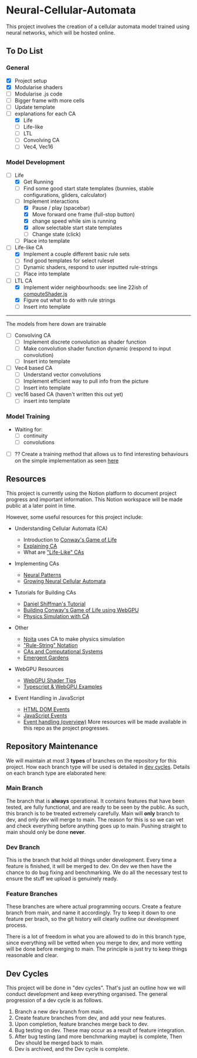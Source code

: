# Neural-Cellular-Automata

This project involves the creation of a cellular automata model trained using neural networks, which will be hosted online.

## To Do List

### General

- [x] Project setup
- [x] Modularise shaders
- [ ] Modularise .js code
- [ ] Bigger frame with more cells
- [ ] Update template
- [ ] explanations for each CA
  - [x] Life
  - [ ] Life-like
  - [ ] LTL
  - [ ] Convolving CA
  - [ ] Vec4, Vec16

### Model Development

- [ ] Life
  - [x] Get Running
  - [ ] Find some good start state templates (bunnies, stable configurations, gliders, calculator)
  - [ ] Implement interactions
    - [x] Pause / play (spacebar)
    - [x] Move forward one frame (full-stop button)
    - [x] change speed while sim is running
    - [x] allow selectable start state templates
    - [ ] Change state (click)
  - [ ] Place into template
- [ ] Life-like CA
  - [x] Implement a couple different basic rule sets
  - [ ] find good templates for select ruleset
  - [ ] Dynamic shaders, respond to user inputted rule-strings
  - [ ] Place into template
- [ ] LTL CA
  - [x] Implement wider neighbourhoods:
        see line 22ish of
        [computeShader.js](My-App/src/routes/life/computeShader.js)
  - [x] Figure out what to do with rule strings
  - [ ] Insert into template

---

The models from here down are trainable

- [ ] Convolving CA
  - [ ] Implement discrete convolution as shader function
  - [ ] Make convolution shader function dynamic
        (respond to input convolution)
  - [ ] Insert into template
- [ ] Vec4 based CA
  - [ ] Understand vector convolutions
  - [ ] Implement efficient way to pull info from the picture
  - [ ] Insert into template
- [ ] vec16 based CA (haven't written this out yet)
  - [ ] insert into template

### Model Training

- Waiting for:
  - [ ] continuity
  - [ ] convolutions
- [ ] ?? Create a training method that allows us to find interesting behaviours on the simple implementation as seen [here](https://neuralpatterns.io)

## Resources

This project is currently using the Notion platform to document project progress and important information. This Notion workspace will be made public at a later point in time.

However, some useful resources for this project include:

- Understanding Cellular Automata (CA)
  - Introduction to [Conway's Game of Life](https://playgameoflife.com/)
  - [Explaining CA](https://natureofcode.com/book/chapter-7-cellular-automata/)
  - What are ["Life-Like" CAs](https://en.m.wikipedia.org/wiki/Life-like_cellular_automaton#cite_note-23)
- Implementing CAs
  - [Neural Patterns](https://neuralpatterns.io)
  - [Growing Neural Cellular Automata](https://distill.pub/2020/growing-ca/)
- Tutorials for Building CAs
  - [Daniel Shiffman's Tutorial](https://www.youtube.com/watch?app=desktop&v=DKGodqDs9sA)
  - [Building Conway's Game of Life using WebGPU](https://codelabs.developers.google.com/your-first-webgpu-app#0)
  - [Physics Simulation with CA](https://www.youtube.com/watch?v=VLZjd_Y1gJ8&pp=ygUfY2VsbHVsYXIgYXV0b21hdGEgc2FuZCBwYXJ0aWNsZQ%3D%3D)
- Other
  - [Noita](https://en.wikipedia.org/wiki/Noita_(video_game)#cite_note-11) uses CA to make physics simulation
  - ["Rule-String" Notation](https://conwaylife.com/wiki/Rulestring)
  - [CAs and Computational Systems](https://direct.mit.edu/isal/proceedings/isal2021/33/105/102949)
  - [Emergent Gardens](https://www.youtube.com/@EmergentGarden)
- WebGPU Resources
  - [WebGPU Shader Tips](https://toji.dev/webgpu-best-practices/dynamic-shader-construction.html)
  - [Typescript & WebGPU Examples](https://webgpu.github.io/webgpu-samples/samples/helloTriangle)

- Event Handling in JavaScript
  - [HTML DOM Events](https://www.w3schools.com/jsref/dom_obj_event.asp)
  - [JavaScript Events](https://www.w3schools.com/js/js_events.asp)
  - [Event handling (overview)](https://developer.mozilla.org/en-US/docs/Web/Events/Event_handlers)
More resources will be made available in this repo as the project progresses.

## Repository Maintenance

We will maintain at most 3 **types** of branches on the repository for this project.
How each branch type will be used is detailed in [dev cycles](#dev-cycles).
Details on each branch type are elaborated here:

### Main Branch

The branch that is **always** operational.
It contains features that have been tested, are fully functional, and are ready to be seen by the public.
As such, this branch is to be treated extremely carefully.
Main will **only** branch to dev, and only dev will merge to main.
The reason for this is so we can vet and check everything before anything goes up to main.
Pushing straight to main should only be done **never**.

### Dev Branch  

This is the branch that hold all things under development. Every time a feature is finished, it will be merged to dev.
On dev we then have the chance to do bug fixing and benchmarking.
We do all the necessary test to ensure the stuff we upload is genuinely ready.

### Feature Branches

These branches are where actual programming occurs.
Create a feature branch from main, and name it accordingly.
Try to keep it down to one feature per brach, so the git history will clearly outline our development process.

There is a lot of freedom in what you are allowed to do in this branch type, since everything will be vetted when you merge to dev, and more vetting will be done before merging to main.
The principle is just try to keep things reasonable and clear.

## Dev Cycles

This project will be done in "dev cycles".
That's just an outline how we will conduct development and keep everything organised.
The general progression of a dev cycle is as follows.

1. Branch a new dev branch from main.
2. Create feature branches from dev, and add your new features.
3. Upon completion, feature branches merge back to dev.
4. Bug testing on dev. These may occur as a result of feature integration.
5. After bug testing (and more benchmarking maybe) is complete, Then Dev should be merged back to main.
6. Dev is archived, and the Dev cycle is complete.

